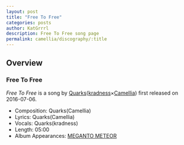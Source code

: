 ```yaml
---
layout: post
title: "Free To Free"
categories: posts
author: KatGrrrl
description: Free To Free song page
permalink: camellia/discography/:title
---
```


## Overview

### Free To Free

*Free To Free* is a song by [Quarks](#)([kradness](#)×[Camellia](<{% link postsWiki/_posts/2023-12-10-camellia.md %}>)) first released on 2016-07-06.

* Composition: Quarks(Camellia)
* Lyrics: Quarks(Camellia)
* Vocals: Quarks(kradness)
* Length: 05:00
* Album Appearances: [MEGANTO METEOR](<{% link postsInclude/_posts/camellia/albums/MEGANTO-METEOR/2023-12-21-MEGANTO-METEOR.md %}>)
